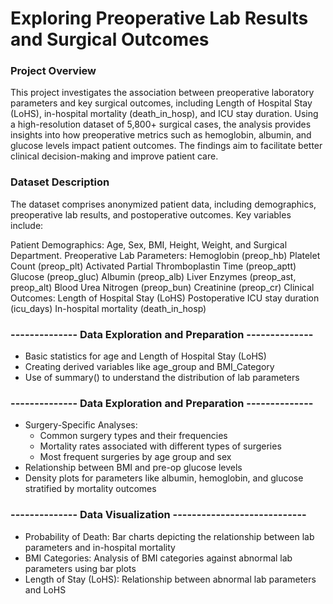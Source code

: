 # Exploring Preoperative Lab Results and Surgical Outcomes

### Project Overview
This project investigates the association between preoperative laboratory parameters and key surgical outcomes, including 
Length of Hospital Stay (LoHS), in-hospital mortality (death_in_hosp), and ICU stay duration. Using a high-resolution dataset of 5,800+ surgical cases, 
the analysis provides insights into how preoperative metrics such as hemoglobin, albumin, and glucose levels impact patient outcomes. 
The findings aim to facilitate better clinical decision-making and improve patient care.

### Dataset Description
The dataset comprises anonymized patient data, including demographics, preoperative lab results, and postoperative outcomes. Key variables include:

Patient Demographics: Age, Sex, BMI, Height, Weight, and Surgical Department.
Preoperative Lab Parameters:
Hemoglobin (preop_hb)
Platelet Count (preop_plt)
Activated Partial Thromboplastin Time (preop_aptt)
Glucose (preop_gluc)
Albumin (preop_alb)
Liver Enzymes (preop_ast, preop_alt)
Blood Urea Nitrogen (preop_bun)
Creatinine (preop_cr)
Clinical Outcomes:
Length of Hospital Stay (LoHS)
Postoperative ICU stay duration (icu_days)
In-hospital mortality (death_in_hosp)


### -------------- Data Exploration and Preparation --------------
- Basic statistics for age and Length of Hospital Stay (LoHS)
- Creating derived variables like age_group and BMI_Category
- Use of summary() to understand the distribution of lab parameters

### -------------- Data Exploration and Preparation --------------
- Surgery-Specific Analyses:
  - Common surgery types and their frequencies
  - Mortality rates associated with different types of surgeries
  - Most frequent surgeries by age group and sex
- Relationship between BMI and pre-op glucose levels
- Density plots for parameters like albumin, hemoglobin, and glucose stratified by mortality outcomes
  
### -------------- Data Visualization ----------------------------
- Probability of Death: Bar charts depicting the relationship between lab parameters and in-hospital mortality
- BMI Categories: Analysis of BMI categories against abnormal lab parameters using bar plots
- Length of Stay (LoHS): Relationship between abnormal lab parameters and LoHS
   
